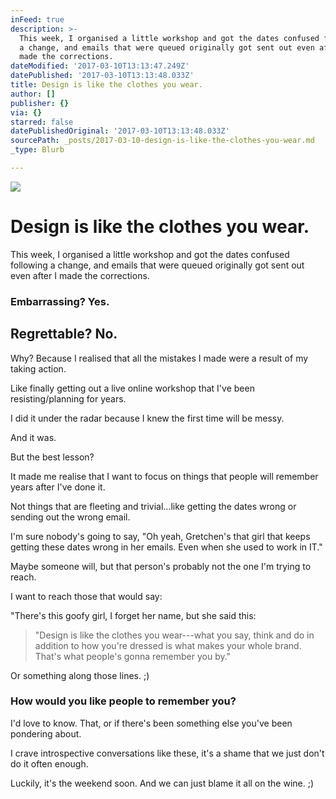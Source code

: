 ```yaml
---
inFeed: true
description: >-
  This week, I organised a little workshop and got the dates confused following
  a change, and emails that were queued originally got sent out even after I
  made the corrections. 
dateModified: '2017-03-10T13:13:47.249Z'
datePublished: '2017-03-10T13:13:48.033Z'
title: Design is like the clothes you wear.
author: []
publisher: {}
via: {}
starred: false
datePublishedOriginal: '2017-03-10T13:13:48.033Z'
sourcePath: _posts/2017-03-10-design-is-like-the-clothes-you-wear.md
_type: Blurb

---
```

![](https://the-grid-user-content.s3-us-west-2.amazonaws.com/3aca216e-4654-47a2-a5f2-04698afffbb0.jpg)

# Design is like the clothes you wear.

This week, I organised a little workshop and got the dates confused following a change, and emails that were queued originally got sent out even after I made the corrections. 

### **Embarrassing? Yes.**

## **Regrettable? No.**

Why? Because I realised that all the mistakes I made were a result of my taking action.

Like finally getting out a live online workshop that I've been resisting/planning for years.

I did it under the radar because I knew the first time will be messy.

And it was.

But the best lesson? 

It made me realise that I want to focus on things that people will remember years after I've done it.

Not things that are fleeting and trivial...like getting the dates wrong or sending out the wrong email.

I'm sure nobody's going to say, "Oh yeah, Gretchen's that girl that keeps getting these dates wrong in her emails. Even when she used to work in IT."

Maybe someone will, but that person's probably not the one I'm trying to reach.

I want to reach those that would say:

"There's this goofy girl, I forget her name, but she said this: 
> 
> "Design is like the clothes you wear---what you say, think and do in addition to how you're dressed is what makes your whole brand. That's what people's gonna remember you by."

Or something along those lines. ;) 

### How would you like people to remember you?

I'd love to know. That, or if there's been something else you've been pondering about. 

I crave introspective conversations like these, it's a shame that we just don't do it often enough.

Luckily, it's the weekend soon. And we can just blame it all on the wine. ;)